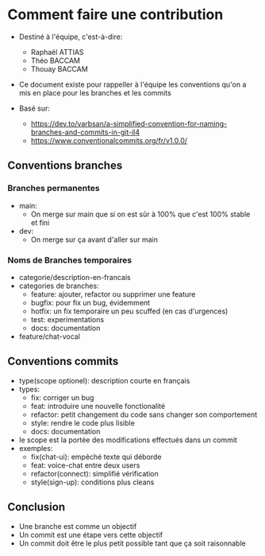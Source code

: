 # Comment faire une contribution
* Destiné à l'équipe, c'est-à-dire:
    * Raphaël ATTIAS
    * Théo BACCAM
    * Thouay BACCAM

* Ce document existe pour rappeller à l'équipe les conventions qu'on a mis en place pour les branches et les commits
* Basé sur:
    * https://dev.to/varbsan/a-simplified-convention-for-naming-branches-and-commits-in-git-il4
    * https://www.conventionalcommits.org/fr/v1.0.0/

## Conventions branches

### Branches permanentes
* main:
    * On merge sur main que si on est sûr à 100% que c'est 100% stable et fini
* dev:
    * On merge sur ça avant d'aller sur main

### Noms de Branches temporaires
* categorie/description-en-francais
* categories de branches:
    * feature: ajouter, refactor ou supprimer une feature
    * bugfix: pour fix un bug, évidemment
    * hotfix: un fix temporaire un peu scuffed (en cas d'urgences)
    * test: experimentations
    * docs: documentation
* feature/chat-vocal

## Conventions commits
* type(scope optionel): description courte en français
* types:
    * fix: corriger un bug
    * feat: introduire une nouvelle fonctionalité
    * refactor: petit changement du code sans changer son comportement
    * style: rendre le code plus lisible
    * docs: documentation
* le scope est la portée des modifications effectués dans un commit
* exemples:
    * fix(chat-ui): empêché texte qui déborde
    * feat: voice-chat entre deux users
    * refactor(connect): simplifié vérification
    * style(sign-up): conditions plus cleans

## Conclusion
* Une branche est comme un objectif
* Un commit est une étape vers cette objectif
* Un commit doit être le plus petit possible tant que ça soit raisonnable